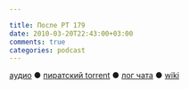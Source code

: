 ```yaml
---

title: После РТ 179
date: 2010-03-20T22:43:00+03:00
comments: true
categories: podcast
---
```

[аудио](http://cdn.radio-t.com/rt179post.mp3) ● [пиратский torrent](http://pirates.radio-t.com/torrents/rt179post.mp3.torrent) ● [лог чата](http://chat.radio-t.com/logs/radio-t-179.html) ● [wiki](http://wiki.radio-t.com/%D0%9F%D0%BE%D1%81%D0%BB%D0%B5_%D0%A0%D0%A2_179)<audio src="http://cdn.radio-t.com/rt179post.mp3" preload="none">
